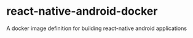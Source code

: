# react-native-android-docker
A docker image definition for building react-native android applications
